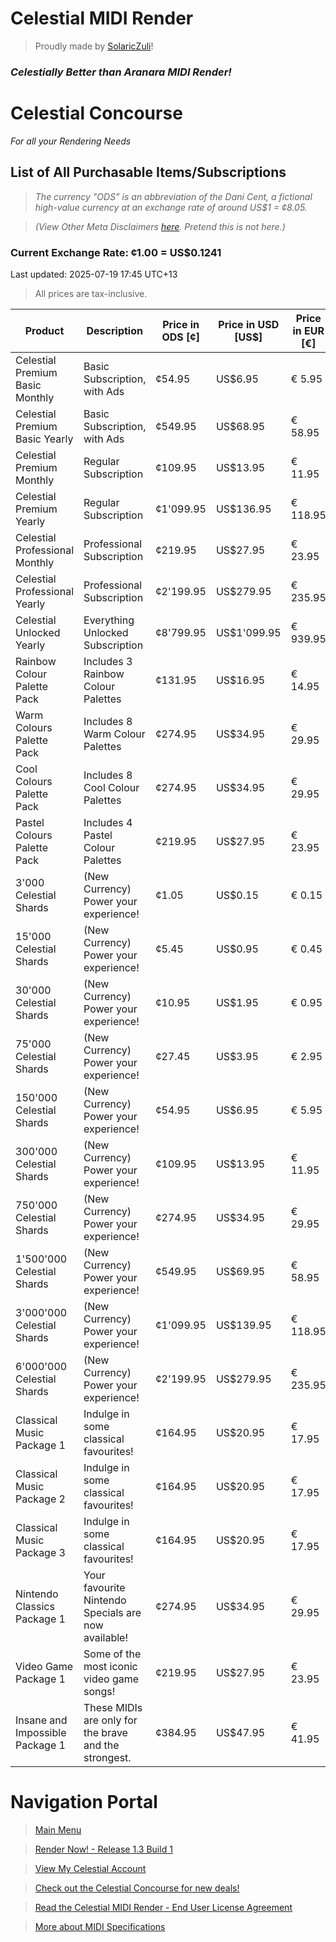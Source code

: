 # Celestial MIDI Render
> Proudly made by [SolaricZuli]()!
### *Celestially Better than Aranara MIDI Render!*

# Celestial Concourse
*For all your Rendering Needs*

## List of All Purchasable Items/Subscriptions

> *The currency "ODS" is an abbreviation of the Dani Cent, a fictional high-value currency at an exchange rate of around US$1 = ¢8.05.*

> *(View Other Meta Disclaimers [here](https://daniferous.github.io/celestialmidirender/meta/). Pretend this is not here.)*
### Current Exchange Rate: ¢1.00 = US$0.1241
Last updated: 2025-07-19 17:45 UTC+13
>All prices are tax-inclusive.

| Product                           | Description                                           | Price in ODS [¢]  | Price in USD [US$] | Price in EUR [€] | Price in GBP [£] | Price in PHP [₱] | Price in JPY [¥] |
|-----------------------------------|-------------------------------------------------------|-------------------|--------------------|------------------|------------------|------------------|------------------|
| Celestial Premium Basic Monthly   | Basic Subscription, with Ads                          |  ¢54.95           |  US$6.95           |  € 5.95          |  £5.95           |  ₱399            |  ¥1'100          |
| Celestial Premium Basic Yearly    | Basic Subscription, with Ads                          |  ¢549.95          |  US$68.95          |  € 58.95         |  £50.95          |  ₱3'999          |  ¥10'500         |
| Celestial Premium Monthly         | Regular Subscription                                  |  ¢109.95          |  US$13.95          |  € 11.95         |  £10.95          |  ₱789            |  ¥2'200          |
| Celestial Premium Yearly          | Regular Subscription                                  |  ¢1'099.95        |  US$136.95         |  € 118.95        |  £101.95         |  ₱7'899          |  ¥21'000         |
| Celestial Professional Monthly    | Professional Subscription                             |  ¢219.95          |  US$27.95          |  € 23.95         |  £21.95          |  ₱1'559          |  ¥4'200          |
| Celestial Professional Yearly     | Professional Subscription                             |  ¢2'199.95        |  US$279.95         |  € 235.95        |  £210.95         |  ₱15'599         |  ¥42'000         |
| Celestial Unlocked Yearly         | Everything Unlocked Subscription                      |  ¢8'799.95        |  US$1'099.95       |  € 939.95        |  £815.95         |  ₱62'299         |  ¥168'000        |
| Rainbow Colour Palette Pack       | Includes 3 Rainbow Colour Palettes                    |  ¢131.95          |  US$16.95          |  € 14.95         |  £12.95          |  ₱999            |  ¥2'500          |
| Warm Colours Palette Pack         | Includes 8 Warm Colour Palettes                       |  ¢274.95          |  US$34.95          |  € 29.95         |  £25.95          |  ₱1'999          |  ¥5'500          |
| Cool Colours Palette Pack         | Includes 8 Cool Colour Palettes                       |  ¢274.95          |  US$34.95          |  € 29.95         |  £25.95          |  ₱1'999          |  ¥5'500          |
| Pastel Colours Palette Pack       | Includes 4 Pastel Colour Palettes                     |  ¢219.95          |  US$27.95          |  € 23.95         |  £20.95          |  ₱1'599          |  ¥4'200          |
| 3'000 Celestial Shards            | (New Currency) Power your experience!                 |  ¢1.05            |  US$0.15           |  € 0.15          |  £0.15           |  ₱9              |  ¥20             |
| 15'000 Celestial Shards           | (New Currency) Power your experience!                 |  ¢5.45            |  US$0.95           |  € 0.45          |  £0.45           |  ₱39             |  ¥100            |
| 30'000 Celestial Shards           | (New Currency) Power your experience!                 |  ¢10.95           |  US$1.95           |  € 0.95          |  £0.95           |  ₱79             |  ¥200            |
| 75'000 Celestial Shards           | (New Currency) Power your experience!                 |  ¢27.45           |  US$3.95           |  € 2.95          |  £2.95           |  ₱199            |  ¥500            |
| 150'000 Celestial Shards          | (New Currency) Power your experience!                 |  ¢54.95           |  US$6.95           |  € 5.95          |  £5.95           |  ₱389            |  ¥1'100          |
| 300'000 Celestial Shards          | (New Currency) Power your experience!                 |  ¢109.95          |  US$13.95          |  € 11.95         |  £10.95          |  ₱789            |  ¥2'200          |
| 750'000 Celestial Shards          | (New Currency) Power your experience!                 |  ¢274.95          |  US$34.95          |  € 29.95         |  £25.95          |  ₱1'999          |  ¥5'500          |
| 1'500'000 Celestial Shards        | (New Currency) Power your experience!                 |  ¢549.95          |  US$69.95          |  € 58.95         |  £50.95          |  ₱3'999          |  ¥10'500         |
| 3'000'000 Celestial Shards        | (New Currency) Power your experience!                 |  ¢1'099.95        |  US$139.95         |  € 118.95        |  £101.95         |  ₱7'899          |  ¥21'000         |
| 6'000'000 Celestial Shards        | (New Currency) Power your experience!                 |  ¢2'199.95        |  US$279.95         |  € 235.95        |  £210.95         |  ₱15'599         |  ¥42'000         |
| Classical Music Package 1         | Indulge in some classical favourites!                 |  ¢164.95          |  US$20.95          |  € 17.95         |  £15.95          |  ₱1'199          |  ¥3'100          |
| Classical Music Package 2         | Indulge in some classical favourites!                 |  ¢164.95          |  US$20.95          |  € 17.95         |  £15.95          |  ₱1'199          |  ¥3'100          |
| Classical Music Package 3         | Indulge in some classical favourites!                 |  ¢164.95          |  US$20.95          |  € 17.95         |  £15.95          |  ₱1'199          |  ¥3'100          |
| Nintendo Classics Package 1       | Your favourite Nintendo Specials are now available!   |  ¢274.95          |  US$34.95          |  € 29.95         |  £25.95          |  ₱1'999          |  ¥5'500          |
| Video Game Package 1              | Some of the most iconic video game songs!             |  ¢219.95          |  US$27.95          |  € 23.95         |  £20.95          |  ₱1'599          |  ¥4'200          |
| Insane and Impossible Package 1   | These MIDIs are only for the brave and the strongest. |  ¢384.95          |  US$47.95          |  € 41.95         |  £35.95          |  ₱2'799          |  ¥7'500          |

# Navigation Portal
> [Main Menu](https://daniferous.github.io/celestialmidirender/)

> [Render Now! - Release 1.3 Build 1](https://daniferous.github.io/celestialmidirender/render/CMR%20Release%201.3.html/)

> [View My Celestial Account](https://daniferous.github.io/celestialmidirender/account)

> [Check out the Celestial Concourse for new deals!](https://daniferous.github.io/celestialmidirender/concourse)

> [Read the Celestial MIDI Render - End User License Agreement](https://daniferous.github.io/celestialmidirender/EULA/)

> [More about MIDI Specifications](https://daniferous.github.io/celestialmidirender/specs/)